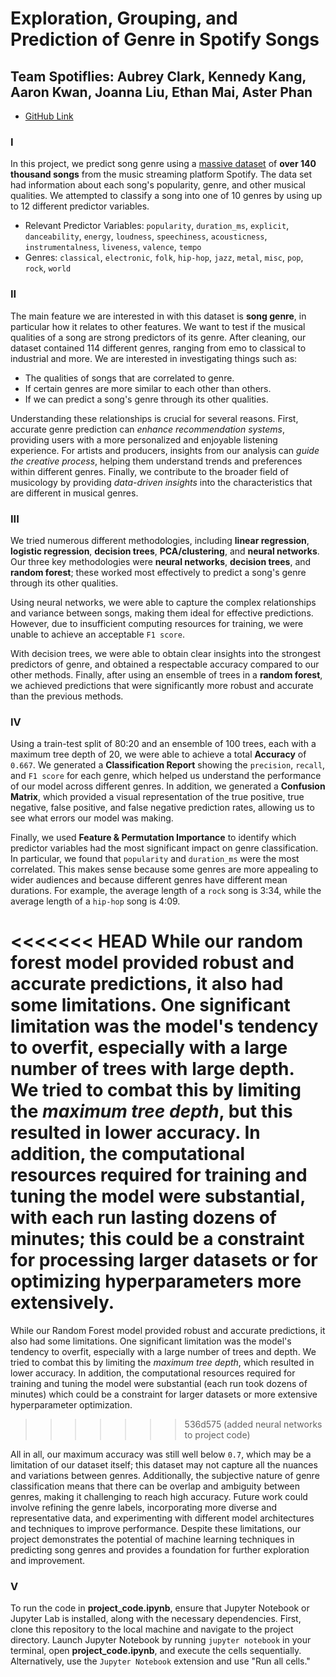 # Exploration, Grouping, and Prediction of Genre in Spotify Songs
## Team Spotiflies: Aubrey Clark, Kennedy Kang, Aaron Kwan, Joanna Liu, Ethan Mai, Aster Phan
- [GitHub Link](https://github.com/ketexon/csm148-spotiflies)

### I
In this project, we predict song genre using a [massive dataset](https://huggingface.co/datasets/maharshipandya/spotify-tracks-dataset) of __over 140 thousand songs__ from the music streaming platform Spotify. The data set had information about each song's popularity, genre, and other musical qualities. We attempted to classify a song into one of 10 genres by using up to 12 different predictor variables.

- Relevant Predictor Variables: `popularity`, `duration_ms`, `explicit`, `danceability`, `energy`, `loudness`, `speechiness`, `acousticness`, `instrumentalness`, `liveness`, `valence`, `tempo`
- Genres: `classical`, `electronic`, `folk`, `hip-hop`, `jazz`, `metal`, `misc`, `pop`, `rock`, `world`

### II
The main feature we are interested in with this dataset is __song genre__, in particular how it relates to other features. We want to test if the musical qualities of a song are strong predictors of its genre. After cleaning, our dataset contained 114 different genres, ranging from emo to classical to industrial and more. We are interested in investigating things such as:
- The qualities of songs that are correlated to genre.
- If certain genres are more similar to each other than others.
- If we can predict a song's genre through its other qualities.

Understanding these relationships is crucial for several reasons. First, accurate genre prediction can _enhance recommendation systems_, providing users with a more personalized and enjoyable listening experience. For artists and producers, insights from our analysis can _guide the creative process_, helping them understand trends and preferences within different genres. Finally, we contribute to the broader field of musicology by providing _data-driven insights_ into the characteristics that are different in musical genres.

### III
We tried numerous different methodologies, including __linear regression__, __logistic regression__, __decision trees__, __PCA/clustering__, and __neural networks__. Our three key methodologies were __neural networks__, __decision trees__, and __random forest__; these worked most effectively to predict a song's genre through its other qualities.

Using neural networks, we were able to capture the complex relationships and variance between songs, making them ideal for effective predictions. However, due to insufficient computing resources for training, we were unable to achieve an acceptable `F1 score`.

With decision trees, we were able to obtain clear insights into the strongest predictors of genre, and obtained a respectable accuracy compared to our other methods. Finally, after using an ensemble of trees in a __random forest__, we achieved predictions that were significantly more robust and accurate than the previous methods.

### IV
Using a train-test split of 80:20 and an ensemble of 100 trees, each with a maximum tree depth of 20, we were able to achieve a total __Accuracy__ of `0.667`. We generated a __Classification Report__ showing the `precision`, `recall`, and `F1 score` for each genre, which helped us understand the performance of our model across different genres. In addition, we generated a __Confusion Matrix__, which provided a visual representation of the true positive, true negative, false positive, and false negative prediction rates, allowing us to see what errors our model was making.

Finally, we used __Feature & Permutation Importance__ to identify which predictor variables had the most significant impact on genre classification. In particular, we found that `popularity` and `duration_ms` were the most correlated. This makes sense because some genres are more appealing to wider audiences and because different genres have different mean durations. For example, the average length of a `rock` song is 3:34, while the average length of a `hip-hop` song is 4:09.

<<<<<<< HEAD
While our random forest model provided robust and accurate predictions, it also had some limitations. One significant limitation was the model's tendency to overfit, especially with a large number of trees with large depth. We tried to combat this by limiting the *maximum tree depth*, but this resulted in lower accuracy. In addition, the computational resources required for training and tuning the model were substantial, with each run lasting dozens of minutes; this could be a constraint for processing larger datasets or for optimizing hyperparameters more extensively.
=======
While our Random Forest model provided robust and accurate predictions, it also had some limitations. One significant limitation was the model's tendency to overfit, especially with a large number of trees and depth. We tried to combat this by limiting the *maximum tree depth*, which resulted in lower accuracy. In addition, the computational resources required for training and tuning the model were substantial (each run took dozens of minutes) which could be a constraint for larger datasets or more extensive hyperparameter optimization.
>>>>>>> 536d575 (added neural networks to project code)

All in all, our maximum accuracy was still well below `0.7`, which may be a limitation of our dataset itself; this dataset may not capture all the nuances and variations between genres. Additionally, the subjective nature of genre classification means that there can be overlap and ambiguity between genres, making it challenging to reach high accuracy. Future work could involve refining the genre labels, incorporating more diverse and representative data, and experimenting with different model architectures and techniques to improve performance. Despite these limitations, our project demonstrates the potential of machine learning techniques in predicting song genres and provides a foundation for further exploration and improvement.

### V
To run the code in __project_code.ipynb__, ensure that Jupyter Notebook or Jupyter Lab is installed, along with the necessary dependencies. First, clone this repository to the local machine and navigate to the project directory. Launch Jupyter Notebook by running `jupyter notebook` in your terminal, open __project_code.ipynb__, and execute the cells sequentially. Alternatively, use the `Jupyter Notebook` extension and use "Run all cells."
